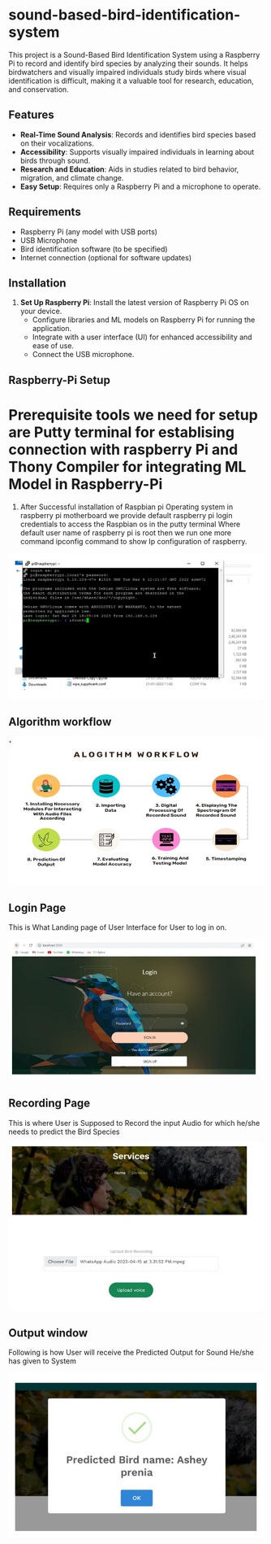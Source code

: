 # sound-based-bird-identification-system
This project is a Sound-Based Bird Identification System using a Raspberry Pi to record and identify bird species by analyzing their sounds. It helps birdwatchers and visually impaired individuals study birds where visual identification is difficult, making it a valuable tool for research, education, and conservation.

## Features

- **Real-Time Sound Analysis**: Records and identifies bird species based on their vocalizations.
- **Accessibility**: Supports visually impaired individuals in learning about birds through sound.
- **Research and Education**: Aids in studies related to bird behavior, migration, and climate change.
- **Easy Setup**: Requires only a Raspberry Pi and a microphone to operate.

## Requirements

- Raspberry Pi (any model with USB ports)
- USB Microphone
- Bird identification software (to be specified)
- Internet connection (optional for software updates)

## Installation

1. **Set Up Raspberry Pi**:
    Install the latest version of Raspberry Pi OS on your device.
   - Configure libraries and ML models on Raspberry Pi for running the application.
   - Integrate with a user interface (UI) for enhanced accessibility and ease of use.
   - Connect the USB microphone.
  
## Raspberry-Pi Setup 
# Prerequisite tools we need for setup are Putty terminal for establising connection with raspberry Pi and Thony Compiler for integrating ML Model in Raspberry-Pi

1. After Successful installation of Raspbian pi Operating system in raspberry pi motherboard we
provide default raspberry pi login credentials to access the Raspbian os in the putty terminal Where
default user name of raspberry pi is root then we run one more command ipconfig command to
show Ip configuration of raspberry.

![1](Project_Images/1.png)

## Algorithm workflow

![Algorithm workflow](Project_Images/algorithm_workflow.png)

## Login Page
This is What Landing page of User Interface for User to log in on.

![Login Page](Project_Images/Login_Page.png)


## Recording Page 
This is where User is Supposed to Record the input Audio for which he/she needs to predict the Bird Species 

![Recording_Page](Project_Images/RecordingPage.png)


## Output window 
Following is how User will receive the Predicted Output for Sound He/she has given to System

![Output_Window](Project_Images/Output_Window.png)

